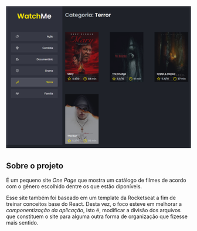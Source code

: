 <h1 align="center" id="#BannerWatchMe">
  <img alt="Banner WatchMe" title="Banner WatchMe" src="./assets/screenshots/banner.png" />
</h1>

<h2 id="#sobre-o-projeto">Sobre o projeto</h2>

É um pequeno site <em>One Page</em> que mostra um catálogo de filmes de acordo com o gênero escolhido dentre os que estão diponíveis.

Esse site também foi baseado em um template da Rocketseat a fim de treinar conceitos base do React. Desta vez, o foco esteve em melhorar a <em>componentização da aplicação</em>, isto é, modificar a divisão dos arquivos que constituem o site para alguma outra forma de organização que fizesse mais sentido.